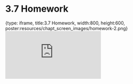 # 3.7 Homework
 
{type: iframe, title:3.7 Homework, width:800, height:600, poster:resources/chapt_screen_images/homework-2.png}
![](https://stephaniemyan.github.io/hgv_modules/no_toc/homework-2.html)
 

 
